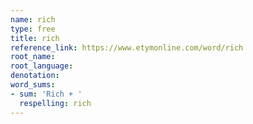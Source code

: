 ```yaml
---
name: rich
type: free
title: rich
reference_link: https://www.etymonline.com/word/rich
root_name: 
root_language: 
denotation: 
word_sums:
- sum: 'Rich + '
  respelling: rich
---
```

